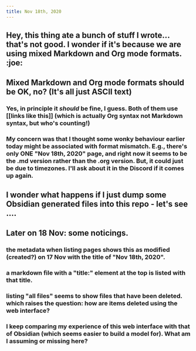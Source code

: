 ```yaml
---
title: Nov 18th, 2020
---
```


## Hey, this thing ate a bunch of stuff I wrote... that's not good.  I wonder if it's because we are using mixed Markdown and Org mode formats. :joe:
## Mixed Markdown and Org mode formats should be OK, no? (It's all just ASCII text)
### Yes, in principle it *should* be fine, I guess.  Both of them use [[links like this]] (which is actually Org syntax not Markdown syntax, but who's counting!)
### My concern was that I thought some wonky behaviour earlier today might be associated with format mismatch. E.g., there's only ONE "Nov 18th, 2020" page, and right now it seems to be the .md version rather than the .org version.   But, it could just be due to timezones.  I'll ask about it in the Discord if it comes up again.
## I wonder what happens if I just dump some Obsidian generated files into this repo - let's see ....
## Later on 18 Nov: some noticings.
### the metadata when listing pages shows this as modified (created?) on 17 Nov with the title of "Nov 18th, 2020".
### a markdown file with a "title:" element at the top is listed with that title.
### listing "all files" seems to show files that have been deleted. which raises the question: how are items deleted using the web interface?
### I keep comparing my experience of this web interface with that of Obsidian (which seems easier to build a model for). What am I assuming or missing here?
##
